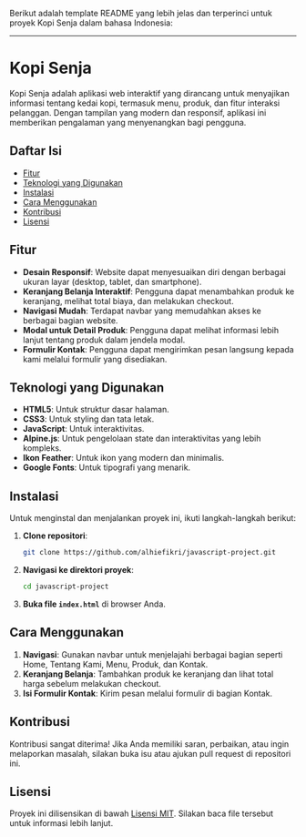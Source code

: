 Berikut adalah template README yang lebih jelas dan terperinci untuk proyek Kopi Senja dalam bahasa Indonesia:

---

# Kopi Senja

Kopi Senja adalah aplikasi web interaktif yang dirancang untuk menyajikan informasi tentang kedai kopi, termasuk menu, produk, dan fitur interaksi pelanggan. Dengan tampilan yang modern dan responsif, aplikasi ini memberikan pengalaman yang menyenangkan bagi pengguna.

## Daftar Isi

- [Fitur](#fitur)
- [Teknologi yang Digunakan](#teknologi-yang-digunakan)
- [Instalasi](#instalasi)
- [Cara Menggunakan](#cara-menggunakan)
- [Kontribusi](#kontribusi)
- [Lisensi](#lisensi)

## Fitur

- **Desain Responsif**: Website dapat menyesuaikan diri dengan berbagai ukuran layar (desktop, tablet, dan smartphone).
- **Keranjang Belanja Interaktif**: Pengguna dapat menambahkan produk ke keranjang, melihat total biaya, dan melakukan checkout.
- **Navigasi Mudah**: Terdapat navbar yang memudahkan akses ke berbagai bagian website.
- **Modal untuk Detail Produk**: Pengguna dapat melihat informasi lebih lanjut tentang produk dalam jendela modal.
- **Formulir Kontak**: Pengguna dapat mengirimkan pesan langsung kepada kami melalui formulir yang disediakan.

## Teknologi yang Digunakan

- **HTML5**: Untuk struktur dasar halaman.
- **CSS3**: Untuk styling dan tata letak.
- **JavaScript**: Untuk interaktivitas.
- **Alpine.js**: Untuk pengelolaan state dan interaktivitas yang lebih kompleks.
- **Ikon Feather**: Untuk ikon yang modern dan minimalis.
- **Google Fonts**: Untuk tipografi yang menarik.

## Instalasi

Untuk menginstal dan menjalankan proyek ini, ikuti langkah-langkah berikut:

1. **Clone repositori**:
   ```bash
   git clone https://github.com/alhiefikri/javascript-project.git
   ```
2. **Navigasi ke direktori proyek**:
   ```bash
   cd javascript-project
   ```
3. **Buka file `index.html`** di browser Anda.

## Cara Menggunakan

1. **Navigasi**: Gunakan navbar untuk menjelajahi berbagai bagian seperti Home, Tentang Kami, Menu, Produk, dan Kontak.
2. **Keranjang Belanja**: Tambahkan produk ke keranjang dan lihat total harga sebelum melakukan checkout.
3. **Isi Formulir Kontak**: Kirim pesan melalui formulir di bagian Kontak.

## Kontribusi

Kontribusi sangat diterima! Jika Anda memiliki saran, perbaikan, atau ingin melaporkan masalah, silakan buka isu atau ajukan pull request di repositori ini.

## Lisensi

Proyek ini dilisensikan di bawah [Lisensi MIT](LICENSE). Silakan baca file tersebut untuk informasi lebih lanjut.
